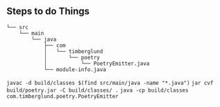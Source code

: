 

## Steps to do Things

```
└── src
    └── main
        └── java
            ├── com
            │   └── timberglund
            │       └── poetry
            │           └── PoetryEmitter.java
            └── module-info.java
```
`javac -d build/classes $(find src/main/java -name "*.java")`
`jar cvf build/poetry.jar -C build/classes/ .`
`java -cp build/classes com.timberglund.poetry.PoetryEmitter`
